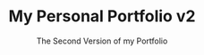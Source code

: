 <h1 align="center">
  My Personal Portfolio v2
</h1>
<p align="center">
  The Second Version of my Portfolio 
  <br />
  <br />
</p>
